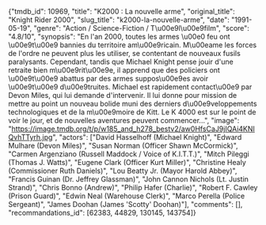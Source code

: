 {"tmdb_id": 10969, "title": "K2000 : La nouvelle arme", "original_title": "Knight Rider 2000", "slug_title": "k2000-la-nouvelle-arme", "date": "1991-05-19", "genre": "Action / Science-Fiction / T\u00e9l\u00e9film", "score": "4.8/10", "synopsis": "En l'an 2000, toutes les armes \u00e0 feu ont \u00e9t\u00e9 bannies du territoire am\u00e9ricain. M\u00eame les forces de l'ordre ne peuvent plus les utiliser, se contentant de nouveaux fusils paralysants. Cependant, tandis que Michael Knight pense jouir d'une retraite bien m\u00e9rit\u00e9e, il apprend que des policiers ont \u00e9t\u00e9 abattus par des armes suppos\u00e9es avoir \u00e9t\u00e9 d\u00e9truites. Michael est rapidement contact\u00e9 par Devon Miles, qui lui demande d'intervenir. Il lui donne pour mission de mettre au point un nouveau bolide muni des derniers d\u00e9veloppements technologiques et de la m\u00e9moire de Kitt. Le K 4000 est sur le point de voir le jour, et de nouvelles aventures peuvent commencer...", "image": "https://image.tmdb.org/t/p/w185_and_h278_bestv2/aw0HfsCaJ9jIQAi4KNIQvhTTyrh.jpg", "actors": ["David Hasselhoff (Michael Knight)", "Edward Mulhare (Devon Miles)", "Susan Norman (Officer Shawn McCormick)", "Carmen Argenziano (Russell Maddock / Voice of K.I.T.T.)", "Mitch Pileggi (Thomas J. Watts)", "Eugene Clark (Officer Kurt Miller)", "Christine Healy (Commissioner Ruth Daniels)", "Lou Beatty Jr. (Mayor Harold Abbey)", "Francis Guinan (Dr. Jeffrey Glassman)", "John Cannon Nichols (Lt. Justin Strand)", "Chris Bonno (Andrew)", "Philip Hafer (Charlie)", "Robert F. Cawley (Prison Guard)", "Edwin Neal (Warehouse Clerk)", "Marco Perella (Police Sergeant)", "James Doohan (James 'Scotty' Doohan)"], "comments": [], "recommandations_id": [62383, 44829, 130145, 143754]}